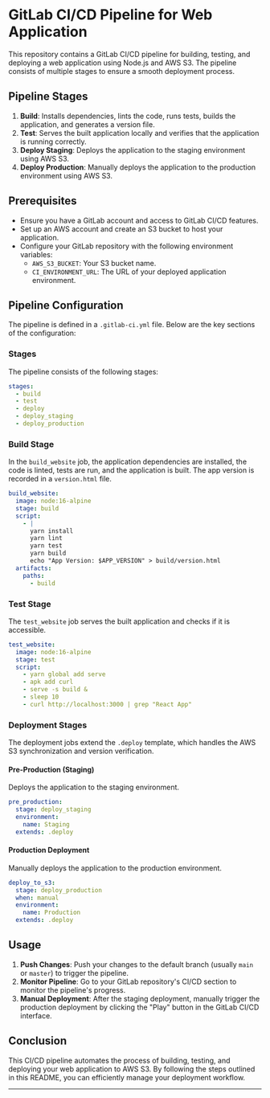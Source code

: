 # GitLab CI/CD Pipeline for Web Application

This repository contains a GitLab CI/CD pipeline for building, testing, and deploying a web application using Node.js and AWS S3. The pipeline consists of multiple stages to ensure a smooth deployment process.

## Pipeline Stages

1. **Build**: Installs dependencies, lints the code, runs tests, builds the application, and generates a version file.
2. **Test**: Serves the built application locally and verifies that the application is running correctly.
3. **Deploy Staging**: Deploys the application to the staging environment using AWS S3.
4. **Deploy Production**: Manually deploys the application to the production environment using AWS S3.

## Prerequisites

- Ensure you have a GitLab account and access to GitLab CI/CD features.
- Set up an AWS account and create an S3 bucket to host your application.
- Configure your GitLab repository with the following environment variables:
  - `AWS_S3_BUCKET`: Your S3 bucket name.
  - `CI_ENVIRONMENT_URL`: The URL of your deployed application environment.

## Pipeline Configuration

The pipeline is defined in a `.gitlab-ci.yml` file. Below are the key sections of the configuration:

### Stages

The pipeline consists of the following stages:

```yaml
stages:
  - build
  - test
  - deploy
  - deploy_staging
  - deploy_production
```

### Build Stage

In the `build_website` job, the application dependencies are installed, the code is linted, tests are run, and the application is built. The app version is recorded in a `version.html` file.

```yaml
build_website:
  image: node:16-alpine
  stage: build
  script:
    - |
      yarn install
      yarn lint
      yarn test
      yarn build
      echo "App Version: $APP_VERSION" > build/version.html
  artifacts:
    paths:
      - build
```

### Test Stage

The `test_website` job serves the built application and checks if it is accessible.

```yaml
test_website:
  image: node:16-alpine
  stage: test
  script:
    - yarn global add serve
    - apk add curl
    - serve -s build &
    - sleep 10
    - curl http://localhost:3000 | grep "React App"
```

### Deployment Stages

The deployment jobs extend the `.deploy` template, which handles the AWS S3 synchronization and version verification.

#### Pre-Production (Staging)

Deploys the application to the staging environment.

```yaml
pre_production:
  stage: deploy_staging
  environment:
    name: Staging
  extends: .deploy
```

#### Production Deployment

Manually deploys the application to the production environment.

```yaml
deploy_to_s3:
  stage: deploy_production
  when: manual
  environment:
    name: Production
  extends: .deploy
```

## Usage

1. **Push Changes**: Push your changes to the default branch (usually `main` or `master`) to trigger the pipeline.
2. **Monitor Pipeline**: Go to your GitLab repository's CI/CD section to monitor the pipeline's progress.
3. **Manual Deployment**: After the staging deployment, manually trigger the production deployment by clicking the "Play" button in the GitLab CI/CD interface.

## Conclusion

This CI/CD pipeline automates the process of building, testing, and deploying your web application to AWS S3. By following the steps outlined in this README, you can efficiently manage your deployment workflow.

---
